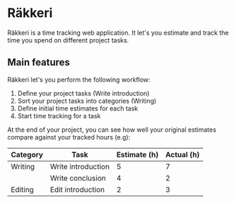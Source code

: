 # Räkkeri
Räkkeri is a time tracking web application. It let's you estimate and track the time you spend on different project tasks.

## Main features

Räkkeri let's you perform the following workflow:

1. Define your project tasks (Write introduction)
2. Sort your project tasks into categories (Writing)
3. Define initial time estimates for each task
4. Start time tracking for a task

At the end of your project, you can see how well your original estimates compare against your tracked hours (e.g):

| Category | Task               | Estimate (h) | Actual (h) |
|----------|--------------------|--------------|------------|
| Writing  | Write introduction | 5            | 7          |
|          | Write conclusion   | 4            | 2          |
| Editing  | Edit introduction  | 2            | 3          |
